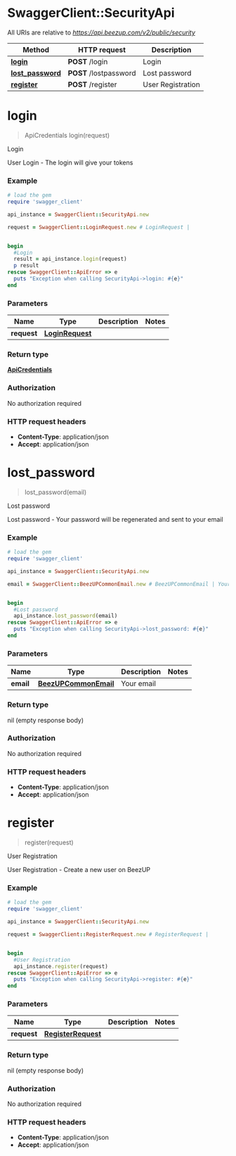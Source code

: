 # SwaggerClient::SecurityApi

All URIs are relative to *https://api.beezup.com/v2/public/security*

Method | HTTP request | Description
------------- | ------------- | -------------
[**login**](SecurityApi.md#login) | **POST** /login | Login
[**lost_password**](SecurityApi.md#lost_password) | **POST** /lostpassword | Lost password
[**register**](SecurityApi.md#register) | **POST** /register | User Registration


# **login**
> ApiCredentials login(request)

Login

User Login - The login will give your tokens

### Example
```ruby
# load the gem
require 'swagger_client'

api_instance = SwaggerClient::SecurityApi.new

request = SwaggerClient::LoginRequest.new # LoginRequest | 


begin
  #Login
  result = api_instance.login(request)
  p result
rescue SwaggerClient::ApiError => e
  puts "Exception when calling SecurityApi->login: #{e}"
end
```

### Parameters

Name | Type | Description  | Notes
------------- | ------------- | ------------- | -------------
 **request** | [**LoginRequest**](LoginRequest.md)|  | 

### Return type

[**ApiCredentials**](ApiCredentials.md)

### Authorization

No authorization required

### HTTP request headers

 - **Content-Type**: application/json
 - **Accept**: application/json



# **lost_password**
> lost_password(email)

Lost password

Lost password - Your password will be regenerated and sent to your email

### Example
```ruby
# load the gem
require 'swagger_client'

api_instance = SwaggerClient::SecurityApi.new

email = SwaggerClient::BeezUPCommonEmail.new # BeezUPCommonEmail | Your email


begin
  #Lost password
  api_instance.lost_password(email)
rescue SwaggerClient::ApiError => e
  puts "Exception when calling SecurityApi->lost_password: #{e}"
end
```

### Parameters

Name | Type | Description  | Notes
------------- | ------------- | ------------- | -------------
 **email** | [**BeezUPCommonEmail**](BeezUPCommonEmail.md)| Your email | 

### Return type

nil (empty response body)

### Authorization

No authorization required

### HTTP request headers

 - **Content-Type**: application/json
 - **Accept**: application/json



# **register**
> register(request)

User Registration

User Registration - Create a new user on BeezUP

### Example
```ruby
# load the gem
require 'swagger_client'

api_instance = SwaggerClient::SecurityApi.new

request = SwaggerClient::RegisterRequest.new # RegisterRequest | 


begin
  #User Registration
  api_instance.register(request)
rescue SwaggerClient::ApiError => e
  puts "Exception when calling SecurityApi->register: #{e}"
end
```

### Parameters

Name | Type | Description  | Notes
------------- | ------------- | ------------- | -------------
 **request** | [**RegisterRequest**](RegisterRequest.md)|  | 

### Return type

nil (empty response body)

### Authorization

No authorization required

### HTTP request headers

 - **Content-Type**: application/json
 - **Accept**: application/json



